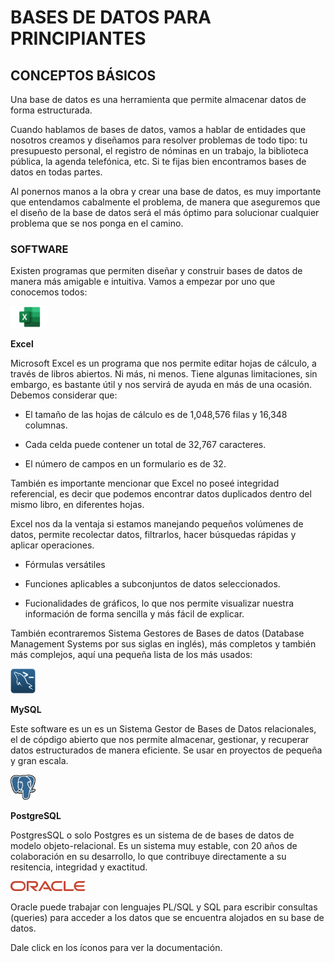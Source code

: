# BASES DE DATOS PARA PRINCIPIANTES

## CONCEPTOS BÁSICOS 

Una base de datos es una herramienta que permite almacenar datos de forma estructurada.

Cuando hablamos de bases de datos, vamos a hablar de entidades que nosotros creamos y diseñamos para resolver problemas de todo tipo: tu presupuesto personal, el registro de nóminas en un trabajo, la biblioteca pública, la agenda telefónica, etc. Si te fijas bien encontramos bases de datos en todas partes. 

Al ponernos manos a la obra y crear una base de datos, es muy importante que entendamos cabalmente el problema, de manera que aseguremos que el diseño de la base de datos será el más óptimo para solucionar cualquier problema que se nos ponga en el camino. 

### **SOFTWARE**

Existen programas que permiten diseñar y construir bases de datos de manera más amigable e intuitiva. Vamos a empezar por uno que conocemos todos: 

<img src="Excel-Logo.png" width="60" height="35" />

**Excel**

Microsoft Excel es un programa que nos permite editar hojas de cálculo, a través de libros abiertos. Ni más, ni menos.
Tiene algunas limitaciones, sin embargo, es bastante útil y nos servirá de ayuda en más de una ocasión. 
Debemos considerar que:

- El tamaño de las hojas de cálculo es de 1,048,576 filas y 16,348 columnas.

- Cada celda puede contener un total de 32,767 caracteres.

- El número de campos en un formulario es de 32.

También es importante mencionar que Excel no poseé integridad referencial, es decir que podemos encontrar datos duplicados dentro del mismo libro, en diferentes hojas. 

Excel nos da la ventaja si estamos manejando pequeños volúmenes de datos, permite recolectar datos, filtrarlos, hacer búsquedas rápidas y aplicar operaciones.

 - Fórmulas versátiles

 - Funciones aplicables a subconjuntos de datos seleccionados.

 - Fucionalidades de gráficos, lo que nos permite visualizar nuestra información de forma sencilla y más fácil de explicar. 

También econtraremos Sistema Gestores de Bases de datos (Database Management Systems  por sus siglas en inglés), más completos y también más complejos, aquí una pequeña lista de los más usados:

<a href="https://dev.mysql.com/doc/" target="blank"><img src="MySQL-Logo.png" height="40" width="40" /></a> 

**MySQL**

Este software es un es un Sistema Gestor de Bases de Datos relacionales, el de cópdigo abierto que nos permite almacenar, gestionar, y recuperar datos estructurados de manera eficiente. Se usar en proyectos de pequeña y gran escala.

<a href="https://www.postgresql.org/docs/" target="blank"><img src="Postgresql-Logo.png" height="40" width="40" /></a>

**PostgreSQL**

PostgresSQL o solo Postgres es un sistema de de bases de datos de modelo objeto-relacional. Es un sistema muy estable, con 20 años de colaboración en su desarrollo, lo que contribuye directamente a su resitencia, integridad y exactitud.

<a href="https://docs.oracle.com/en/database/oracle/oracle-database/" target="blank"><img src="Oracle-logo.png"/></a>

Oracle puede trabajar con lenguajes PL/SQL y SQL para escribir consultas (queries) para acceder a los datos que se encuentra alojados en su base de datos. 

Dale click en los íconos para ver la documentación.